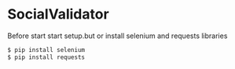 # SocialValidator

Before start start setup.but or install selenium and requests libraries

```sh
$ pip install selenium
$ pip install requests
```